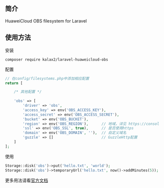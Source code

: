 ## 简介
HuaweiCloud OBS filesystem for Laravel

## 使用方法
安装
```shell
composer require kalax2/laravel-huaweicloud-obs
```
配置

```php
// 在config/filesystems.php中添加相应配置
return [

    /* 其他配置 */
    
    'obs' => [
        'driver' => 'obs',
        'access_key' => env('OBS_ACCESS_KEY'),
        'access_secret' => env('OBS_ACCESS_SECRET'),
        'bucket' => env('OBS_BUCKET'),
        'region' => env('OBS_REGION'),      // 地域，详见 https://console.huaweicloud.com/apiexplorer/#/endpoint/OBS
        'ssl' => env('OBS_SSL', true),      // 是否使用https
        'domain' => env('OBS_DOMAIN', ''),  // 自定义域名
        'guzzle' => []                      // GuzzleHttp配置
    ]
];
```

使用
```php
Storage::disk('obs')->put('hello.txt', 'world');
Storage::disk('obs')->temporaryUrl('hello.txt', now()->addMinutes(5));
```
更多用法请看[官方文档](https://laravel.com/docs/11.x/filesystem)